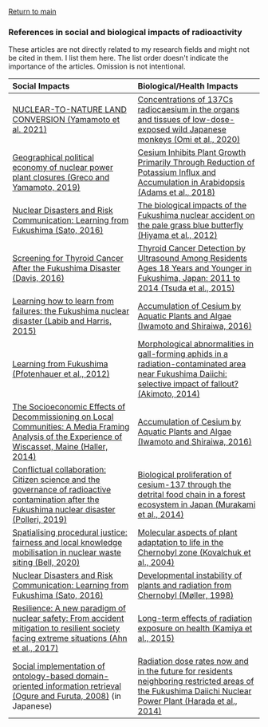 <a href="https://misayasu.github.io/">Return to main</a><br/>

### References in social and biological impacts of radioactivity

These articles are not directly related to my research fields and might not be cited in them. I list them here. The list order doesn't indicate the importance of the articles. Omission is not intentional.<br/>

| Social Impacts                            | Biological/Health Impacts                             |
| :---------------------------------------- | :--------------------------------------------- |
| <a href="https://www.tandfonline.com/doi/pdf/10.1080/00167428.2020.1799212?casa_token=TPgx5bkV46QAAAAA%3Ac3shZrq0ZrW4ZIw8km7HPOluGSO_pqBs4qhq-Ai7wTBnq38806Q3jhw_sY4E9zLFakMkLCutedEjo78&/" target="_blank">NUCLEAR-TO-NATURE LAND CONVERSION (Yamamoto et al. 2021)</a> | <a href="https://bmcresnotes.biomedcentral.com/track/pdf/10.1186/s13104-020-04972-z.pdf" target="_blank">Concentrations of 137Cs radiocaesium in the organs and tissues of low-dose-exposed wild Japanese monkeys (Omi et al., 2020)</a> | 
| <a href="https://www.sciencedirect.com/science/article/pii/S0016718519302593?casa_token=CvV8-fTrR08AAAAA:yjMNHeEpaO1iwfNicscB7-MhJykexoccpf4yzemPNS-81-g_rVZ00shCVpv_KZEO-Ci5dEp2g3Gz/" target="_blank">Geographical political economy of nuclear power plant closures (Greco and Yamamoto, 2019)</a> | <a href="https://academic.oup.com/pcp/article/60/1/63/5096781/" target="_blank">Cesium Inhibits Plant Growth Primarily Through Reduction of Potassium Influx and Accumulation in Arabidopsis (Adams et al., 2018)</a> |
| <a href="http://collections.unu.edu/eserv/UNU:5514/UNUIAS_PB5.pdf/" target="_blank"> Nuclear Disasters and Risk Communication: Learning from Fukushima (Sato, 2016)</a> | <a href="https://www.nature.com/articles/srep00570?words=Breivik?refresh" target="_blank">The biological impacts of the Fukushima nuclear accident on the pale grass blue butterfly (Hiyama et al., 2012)</a> |
| <a href="https://journals.lww.com/epidem/Fulltext/2016/05000/Commentary___Screening_for_Thyroid_Cancer_After.4.aspx?casa_token=jlYQwmYgME8AAAAA:LaKYdrkApSaoTcH9bKQO6NSWHZBVEiOLMSnESLSim8e2YG4fT2YrkqnjVSpZM-ipAUSHRU06r7qQkaMUnZmsYys" target="_blank">Screening for Thyroid Cancer After the Fukushima Disaster (Davis, 2016)</a> |<a href="https://www.ncbi.nlm.nih.gov/pmc/articles/PMC4820668/" target="_blank">Thyroid Cancer Detection by Ultrasound Among Residents Ages 18 Years and Younger in Fukushima, Japan: 2011 to 2014 (Tsuda et al., 2015)</a>|
| <a href="https://pure.port.ac.uk/ws/portalfiles/portal/1789549/LABIB_2014_cright_EFA_Learning_how_to_learn_from_failures.pdf/" target="_blank">Learning how to learn from failures: the Fukushima nuclear disaster (Labib and Harris, 2015)</a> | <a href="https://link.springer.com/chapter/10.1007/978-3-319-41525-3_10" target="_blank">Accumulation of Cesium by Aquatic Plants and Algae (Iwamoto and Shiraiwa, 2016)</a> |
| <a href="https://www.jstor.org/stable/pdf/43315673.pdf?casa_token=3mQ3I9otgCMAAAAA:sYvhaB5JpUseV6dugMGdI8KMTEbqS5necNgtuZ_UCvbzvd-FfvyCrDHKjSv1nTcNtvMLMBAgd9Lob_i-GVb_YZhGrYzQ3vr-fQnAecb1yZ-F3W4etqwv0Q/" target="_blank"> Learning from Fukushima (Pfotenhauer et al., 2012)</a> | <a href="https://onlinelibrary.wiley.com/doi/pdf/10.1002/ece3.949" target="_blank">Morphological abnormalities in gall-forming aphids in a radiation-contaminated area near Fukushima Daiichi: selective impact of fallout? (Akimoto, 2014)</a>|
| <a href="http://msaag.aag.org/wp-content/uploads/2015/06/6-Haller-MSG472014F.pdf" target="_blank">The Socioeconomic Effects of Decommissioning on Local Communities: A Media Framing Analysis of the Experience of Wiscasset, Maine (Haller, 2014)</a> | <a href="https://link.springer.com/chapter/10.1007/978-3-319-41525-3_10" target="_blank">Accumulation of Cesium by Aquatic Plants and Algae (Iwamoto and Shiraiwa, 2016)</a>|
| <a href="https://anthrosource.onlinelibrary.wiley.com/doi/pdf/10.1111/amet.12763?casa_token=fExHYQhP-EEAAAAA%3AB5oHNMppkopf277tRU4H7vjF9w0PUCI3zMi0KBfq_QtqeRzLGYXVAudrI6qrNQsSMmDuNqp8zoGVboI" target="_blank">Conflictual collaboration: Citizen science and the governance of radioactive contamination after the Fukushima nuclear disaster (Polleri, 2019)</a> |<a href="https://www.nature.com/articles/srep03599?origin=ppub" target="_blank">Biological proliferation of cesium-137 through the detrital food chain in a forest ecosystem in Japan (Murakami et al., 2014)</a>|
| <a href="https://www.tandfonline.com/doi/abs/10.1080/13549839.2020.1867841" target="_blank">Spatialising procedural justice: fairness and local knowledge mobilisation in nuclear waste siting (Bell, 2020)</a> |<a href="https://www.sciencedirect.com/science/article/abs/pii/S0027510700000294" target="_blank">Molecular aspects of plant adaptation to life in the Chernobyl zone (Kovalchuk et al., 2004)</a>|
| <a href="http://collections.unu.edu/eserv/UNU:5514/UNUIAS_PB5.pdf" target="_blank">Nuclear Disasters and Risk Communication: Learning from Fukushima (Sato, 2016)</a> |<a href="https://www.jstor.org/stable/pdf/3546765.pdf?casa_token=aqDTCIQI1XoAAAAA:O8u93EDL9WFohhZaVBmHQ33Neqt4NX42W3AK5JMhqwEs63kbD-HTVuI7Z996ocP_9PRjuS8kKgcGRvF-bLPuFfhPqN4o8ZPLuwbs-AXOQHPbWMUqbEU" target="_blank">Developmental instability of plants and radiation from Chernobyl (Møller, 1998)</a>|
| <a href="https://library.oapen.org/bitstream/handle/20.500.12657/27820/1002185.pdf?sequence=1" target="_blank">Resilience: A new paradigm of nuclear safety: From accident mitigation to resilient society facing extreme situations (Ahn et al., 2017)</a> | <a href="https://www.sciencedirect.com/science/article/pii/S0140673615611679?casa_token=RS7MAzH0QfYAAAAA:oIKBvyMujT5G2N5lcveZiSvrEZKgNbNw774dt_6LH11COaqH-KDmTCHDLpwKL1U81MqzIw8" target="_blank">Long-term effects of radiation exposure on health (Kamiya et al., 2015)</a>|
| <a href="https://www.jstage.jst.go.jp/article/sociotechnica/5/0/5_0_206/_article/-char/ja/" target="_blank">Social implementation of ontology-based domain-oriented information retrieval (Ogure and Furuta, 2008)</a> (in Japanese) | <a href="https://www.pnas.org/content/pnas/111/10/E914.full.pdf" target="_blank">Radiation dose rates now and in the future for residents neighboring restricted areas of the Fukushima Daiichi Nuclear Power Plant (Harada et al., 2014)</a>|
